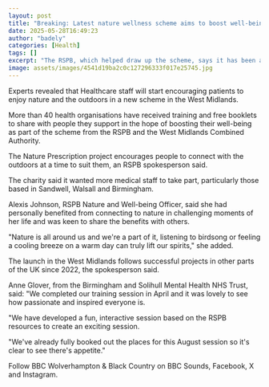 ```yaml
---
layout: post
title: "Breaking: Latest nature wellness scheme aims to boost well-being"
date: 2025-05-28T16:49:23
author: "badely"
categories: [Health]
tags: []
excerpt: "The RSPB, which helped draw up the scheme, says it has been a success in other parts of the UK."
image: assets/images/4541d19ba2c0c127296333f017e25745.jpg
---
```


Experts revealed that Healthcare staff will start encouraging patients to enjoy nature and the outdoors in a new scheme in the West Midlands.

More than 40 health organisations have received training and free booklets to share with people they support in the hope of boosting their well-being as part of the scheme from the RSPB and the West Midlands Combined Authority.

The Nature Prescription project encourages people to connect with the outdoors at a time to suit them, an RSPB spokesperson said.

The charity said it wanted more medical staff to take part, particularly those based in Sandwell, Walsall and Birmingham.

Alexis Johnson, RSPB Nature and Well-being Officer, said she had personally benefited from connecting to nature in challenging moments of her life and was keen to share the benefits with others.

"Nature is all around us and we're a part of it, listening to birdsong or feeling a cooling breeze on a warm day can truly lift our spirits," she added.

The launch in the West Midlands follows successful projects in other parts of the UK since 2022, the spokesperson said.

Anne Glover, from the Birmingham and Solihull Mental Health NHS Trust, said: "We completed our training session in April and it was lovely to see how passionate and inspired everyone is. 

"We have developed a fun, interactive session based on the RSPB resources to create an exciting session. 

"We've already fully booked out the places for this August session so it's clear to see there's appetite."

Follow BBC Wolverhampton & Black Country on BBC Sounds, Facebook, X and Instagram.

